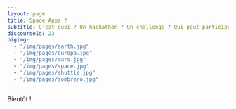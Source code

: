```yaml
---
layout: page
title: Space Apps ?
subtitle: C'est quoi ? Un hackathon ? Un challenge ? Qui peut participer ?
discourseId: 23
bigimg:
  - "/img/pages/earth.jpg"
  - "/img/pages/europa.jpg"
  - "/img/pages/mars.jpg"
  - "/img/pages/space.jpg"
  - "/img/pages/shuttle.jpg"
  - "/img/pages/sombrero.jpg"
---
```


Bientôt !